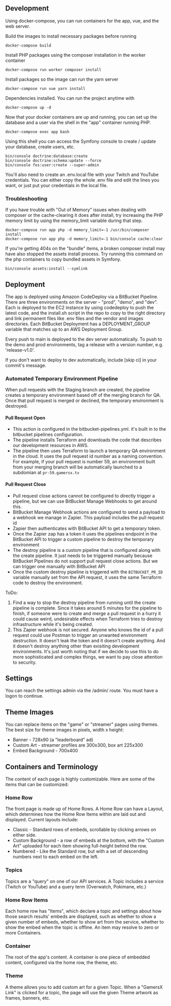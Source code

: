 ## Development

Using docker-compose, you can run containers for the app, vue, and the web server.

Build the images to install necessary packages before running
```
docker-compose build
```
Install PHP packages using the composer installation in the worker container
```
docker-compose run worker composer install
```
Install packages so the image can run the yarn server
```
docker-compose run vue yarn install
```
Dependencies installed. You can run the project anytime with
```
docker-compose up -d
```

Now that your docker containers are up and running, you can set up the database
and a user via the shell in the "app" container running PHP.
```
docker-compose exec app bash
```

Using this shell you can access the Symfony console to create / update your
database, create users, etc.
```
bin/console doctrine:database:create
bin/console doctrine:schema:update --force
bin/console fos:user:create --super-admin
```


You'll also need to create an .env.local file with your Twitch and YouTube
credentials.  You can either copy the whole .env file and edit the lines you
want, or just put your credentials in the local file.

### Troubleshooting
If you have trouble with "Out of Memory" issues when dealing with composer or
the cache-clearing it does after install, try increasing the PHP memory limit by
using the memory_limit variable during that step.
```
docker-compose run app php -d memory_limit=-1 /usr/bin/composer install
docker-compose run app php -d memory_limit=-1 bin/console cache:clear
```

If you're getting 404s on the "bundle" items, a broken composer install may have
also stopped the assets install process.  Try running this command on the php
containers to copy bundled assets in Symfony.
```
bin/console assets:install --symlink
```

## Deployment

The app is deployed using Amazon CodeDeploy via a BitBucket Pipeline. There are
three environments on the server - "prod", "demo", and "dev".  Each is deployed
to the EC2 instance by using codedeploy to push the latest code, and the
install.sh script in the repo to copy to the right directory and link permanent
files like .env files and the vendor and images directories.  Each BitBucket
Deployment has a DEPLOYMENT_GROUP variable that matches up to an AWS Deployment
Group.

Every push to main is deployed to the dev server automatically.  To push to the
demo and prod environments, tag a release with a version number, e.g.
'release-v1.0'.

If you don't want to deploy to dev automatically, include [skip ci] in your
commit's message.

### Automated Temporary Environment Pipeline
When pull requests with the Staging branch are created, the pipeline creates a temporary environment based off of the merging branch for QA. Once that pull request is merged or declined, the temporary environment is destroyed.

#### Pull Request Open
- This action is configured in the bitbucket-pipelines.yml. it's built in to the bitbucket pipelines configuration. 
- The pipeline installs Terraform and downloads the code that describes our development resources in AWS. 
- The pipeline then uses Terraform to launch a temporary QA environment in the cloud. It uses the pull request id number as a naming convention. For example, if your pull request is number 59, an environment built from your merging branch will be automatically launched to a subdomian at `pr-59.gamersx.tv`

#### Pull Request Close
- Pull request close actions cannot be configured to directly trigger a pipeline, but we can use BitBucket Manage Webhooks to get around this.
- BitBucket Manage Webhook actions are configured to send a payload to a webhook we manage in Zapier. This payload includes the pull request id
- Zapier then authenticates with BitBucket API to get a temporary token.
- Once the Zapier zap has a token it uses the pipelines endpoint in the BitBucket API to trigger a custom pipeline to destroy the temporary environment
- The destroy pipeline is a custom pipeline that is configured along with the create pipeline. It just needs to be triggered manually because BitBucket Pipelines do not support pull request close actions. But we can trigger one manually with BitBucket API
- Once the custom destroy pipeline is triggered with the `BITBUCKET_PR_ID` variable manually set from the API request, it uses the same Terraform code to destroy the environment.

ToDo: 
1. Find a way to stop the destroy pipeline from running until the create pipeline is complete. Since it takes around 5 minutes for the pipeline to finish, if someone were to create and merge a pull request in a hurry it could cause weird, undesirable effects when Terraform tries to destroy infrastructure while it's being created. 
2. This Zapier webhook is not secured. Anyone who knows the id of a pull request could use Postman to trigger an unwanted environment destruction. It doesn't leak the token and it doesn't create anything. And it doesn't destroy anything other than exisiting development environments. It's just worth noting that if we decide to use this to do more sophisticated and complex things, we want to pay close attention to security.


## Settings

You can reach the settings admin via the /admin/ route. You must have a logon to
continue.

## Theme Images

You can replace items on the "game" or "streamer" pages using themes. The best
size for theme images in pixels, width x height:

* Banner - 728x90 (a "leaderboard" ad)
* Custom Art - streamer profiles are 300x300, box art 225x300
* Embed Background - 700x400

## Containers and Terminology
The content of each page is highly customizable. Here are some of the items that
can be customized:

### Home Row
The front page is made up of Home Rows. A Home Row can have a Layout, which
determines how the Home Row Items within are laid out and displayed. Current
layouts include:
  * Classic - Standard rows of embeds, scrollable by clicking arrows on either side.
  * Custom Background - a row of embeds at the bottom, with the "Custom Art" uploaded for each item showing full-height behind the row.
  * Numbered - Like the Standard row, but with a set of descending numbers next to each embed on the left.

### Topics
Topics are a "query" on one of our API services. A Topic includes a service
(Twitch or YouTube) and a query term (Overwatch, Pokimane, etc.)

### Home Row Items
Each home row has "Items", which declare a topic and settings about how those
search results' embeds are displayed, such as whether to show a given number of
embeds, whether to show art from the service, whether to show the embed when the
topic is offline. An item may resolve to zero or more Containers.

### Container
The root of the app's content. A container is one piece of embedded content,
configured via the home row, the theme, etc.

### Theme
A theme allows you to add custom art for a given Topic. When a "GamersX Link" is
clicked for a topic, the page will use the given Theme artwork as frames,
banners, etc.

